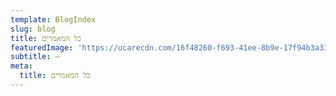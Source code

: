```yaml
---
template: BlogIndex
slug: blog
title: כל המאמרים
featuredImage: 'https://ucarecdn.com/16f48260-f693-41ee-8b9e-17f94b3a3390/'
subtitle: –
meta:
  title: כל המאמרים
---
```


